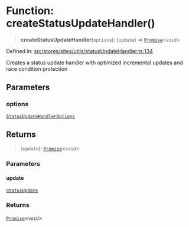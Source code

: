 # Function: createStatusUpdateHandler()

> **createStatusUpdateHandler**(`options`): (`update`) => [`Promise`](https://developer.mozilla.org/docs/Web/JavaScript/Reference/Global_Objects/Promise)\<`void`\>

Defined in: [src/stores/sites/utils/statusUpdateHandler.ts:134](https://github.com/Nick2bad4u/Uptime-Watcher/blob/dca5483e793478722cd3e6e125cafcec5fc771f0/src/stores/sites/utils/statusUpdateHandler.ts#L134)

Creates a status update handler with optimized incremental updates and race condition protection

## Parameters

### options

[`StatusUpdateHandlerOptions`](../interfaces/StatusUpdateHandlerOptions.md)

## Returns

> (`update`): [`Promise`](https://developer.mozilla.org/docs/Web/JavaScript/Reference/Global_Objects/Promise)\<`void`\>

### Parameters

#### update

[`StatusUpdate`](../../../../../../shared/types/interfaces/StatusUpdate.md)

### Returns

[`Promise`](https://developer.mozilla.org/docs/Web/JavaScript/Reference/Global_Objects/Promise)\<`void`\>
